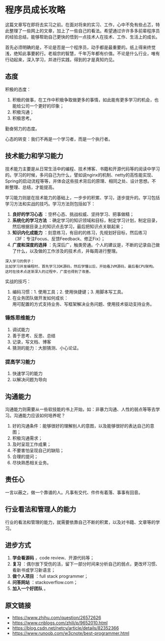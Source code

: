 # 程序员成长攻略
这篇文章写在即将去实习之前。在面对将来的实习、工作，心中不免有些忐忑，特此整理了一些网上的文章，加上了一些自己的看法。希望通过许许多多前辈程序员的经验总结，能够帮助自己更快的悟到一点技术人在技术、工作、生活上的成长。

首先必须明确的是，不论是否是一个程序员，动手都是最重要的。纸上得来终觉浅，绝知此事要躬行。老祖宗的智慧，千年万年都有价值。不论是什么行业，唯有行动起来，深入学习，并进行实践，得到的才是真知灼见。
## 态度
积极的态度：
1. 积极的做事，在工作中积极争取做更多的事情，如此能有更多学习的机会，也能给公司一个更好的印象；
2. 积极沟通；
3. 积极思考。

勤奋努力的态度。

心态的转变：我们不再是一个学习者，而是一个执行者。
## 技术能力和学习能力
技术能力主要是从日常生活中的编程、技术博客、书籍和开源代码等的阅读中学习的。学习的时候，多问自己为什么，譬如说nginx的机制、netty的高性能实现、Spring的启动流程等等，并体会这些技术背后的原理、相同之处、设计思想。不断整理、总结，才能提高。

学习能力则是在技术能力的基础上，一步步的积累、学习，逐步提升的。学习包括学习方法和实战的技巧。学习方法则包括如下：
1. **良好的学习心态** ：空杯心态、挑战权威、坚持学习、把事做精；
2. **系统化的学习方法** ：确定学习的知识领域和目标，制定学习计划，制定目录，然后根据目录上的知识点去学习，最后把知识点关联起来；
3. **知识内化成能力** ：刻意练习，有目的的练习，先规划好目标，然后练习（3F：专注Focus、反馈Feedback、修正Fix）；
4. **广度和深度的选择** ：先深后广，触类旁通。个人的建议是，不断的记录自己做了什么，以及做的工作涉及的技术点，并每周进行整理。

```
深入学习的例子：
比如学习并发编程时，首先学习JDK源码，然后学懂以后，开始看JVM源码，最后看CPU架构。这时在技术点逐渐深入的过程中，广度也得到了改善。
```

实战的技巧：
1. 编码习惯：1. 使用工具；2. 使用快捷键；3. 用脚本写工具。
2. 在业务团队做开发如何成长：  
   用可配置的方式支持业务、写框架解决业务问题、使用技术驱动支持业务。

### 锤炼思维能力
1. 调试能力
2. 善于思考、反思、总结
3. 记录，写文档、博客
4. 猜测的能力：大胆猜测、小心论证。
### 提高学习能力
1. 快速学习的能力
2. 以解决问题为导向
## 沟通能力
沟通能力则需要从一些软技能的书上开始，如：非暴力沟通、人性的弱点等等去学习。沟通能力应该如何培养呢？
1. 好的沟通条件：能够很好的理解别人的意图，以及能够很好的表达自己的意图；
2. 积极沟通需求；
3. 及时呈现工作成果；
4. 不要害怕呈现自己的缺陷；
5. 合理的提问；
6. 尽快熟悉相关业务。
## 责任心
一言以蔽之，做一个靠谱的人。凡事有交代、件件有着落、事事有回音。
## 行业看法和管理人的能力
行业的看法和管理的能力，就需要依靠自己不断的积累，以及对书籍、文章等的学习。

## 进步方式
1. **学会看源码** ，code review、开源代码等；
2. **复习** ：偶尔放下受伤的活，留下一部分时间来分析自己的弱点，更改坏习惯、看新书或学习新语言；
3. **做个人项目** ：full stack programmer；
4. **问答网站** ：stackoverflow.com；
5. **加入一个好团队** 。

## 原文链接
* https://www.zhihu.com/question/26572626
* https://www.cnblogs.com/zhili/p/9652010.html
* https://blog.csdn.net/netcy/article/details/82352366
* https://www.runoob.com/w3cnote/best-programmer.html
